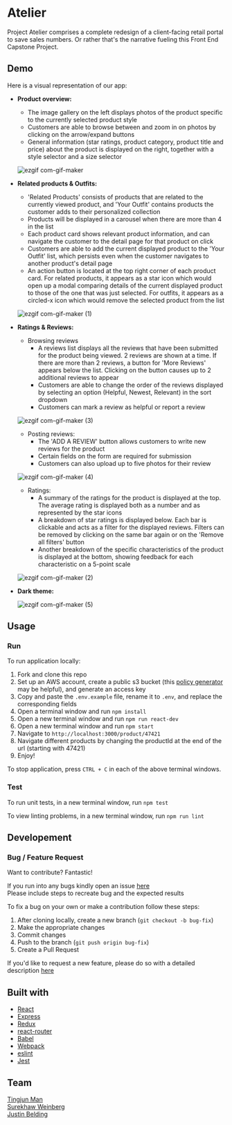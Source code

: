 # Atelier
Project Atelier comprises a complete redesign of a client-facing retail portal to save sales numbers. Or rather that's the narrative fueling this Front End Capstone Project.

## Demo
Here is a visual representation of our app:
- __Product overview:__
  - The image gallery on the left displays photos of the product specific to the currently selected product style
  - Customers are able to browse between and zoom in on photos by clicking on the arrow/expand buttons
  - General information (star ratings, product category, product title and price) about the product is displayed on the right, together with a style selector and a size selector

  ![ezgif com-gif-maker](https://user-images.githubusercontent.com/43324065/150608694-e8c911ff-867a-4fd9-bab5-836bbb182ac9.gif)

- __Related products & Outfits:__
  - 'Related Products' consists of products that are related to the currently viewed product, and 'Your Outfit' contains products the customer adds to their personalized collection
  - Products will be displayed in a carousel when there are more than 4 in the list
  - Each product card shows relevant product information, and can navigate the customer to the detail page for that product on click
  - Customers are able to add the current displayed product to the 'Your Outfit' list, which persists even when the customer navigates to another product's detail page
  - An action button is located at the top right corner of each product card. For related products, it appears as a star icon which would open up a modal comparing details of the current displayed product to those of the one that was just selected. For outfits, it appears as a circled-x icon which would remove the selected product from the list

  ![ezgif com-gif-maker (1)](https://user-images.githubusercontent.com/43324065/150609251-d21021d1-ab5d-4624-b2e3-cf3c9e007ece.gif)

- __Ratings & Reviews:__
  - Browsing reviews
    - A reviews list displays all the reviews that have been submitted for the product being viewed. 2 reviews are shown at a time. If there are more than 2 reviews, a button for 'More Reviews' appears below the list. Clicking on the button causes up to 2 additional reviews to appear
    - Customers are able to change the order of the reviews displayed by selecting an option (Helpful, Newest, Relevant) in the sort dropdown
    - Customers can mark a review as helpful or report a review

  ![ezgif com-gif-maker (3)](https://user-images.githubusercontent.com/43324065/150609618-ac71beb3-587c-4358-9e77-106dd585f598.gif)

  - Posting reviews:
    - The 'ADD A REVIEW' button allows customers to write new reviews for the product
    - Certain fields on the form are required for submission
    - Customers can also upload up to five photos for their review

  ![ezgif com-gif-maker (4)](https://user-images.githubusercontent.com/43324065/150609778-f062b5ec-b66b-4cef-b7ee-d2b173c95269.gif)

  - Ratings:
    - A summary of the ratings for the product is displayed at the top. The average rating is displayed both as a number and as represented by the star icons
    - A breakdown of star ratings is displayed below. Each bar is clickable and acts as a filter for the displayed reviews. Filters can be removed by clicking on the same bar again or on the 'Remove all filters' button
    - Another breakdown of the specific characteristics of the product is displayed at the bottom, showing feedback for each characteristic on a 5-point scale

  ![ezgif com-gif-maker (2)](https://user-images.githubusercontent.com/43324065/150609525-559bb9f4-bb39-445d-aaa7-8446f88e9d8e.gif)

- __Dark theme:__

  ![ezgif com-gif-maker (5)](https://user-images.githubusercontent.com/43324065/150610198-79dd9b31-69b5-4bca-ad49-e90729adf350.gif)


## Usage

### Run
To run application locally:

1. Fork and clone this repo
2. Set up an AWS account, create a public s3 bucket (this [policy generator](https://awspolicygen.s3.amazonaws.com/policygen.html) may be helpful), and generate an access key
3. Copy and paste the `.env.example` file, rename it to `.env`, and replace the corresponding fields
4. Open a terminal window and run `npm install`
5. Open a new terminal window and run `npm run react-dev`
6. Open a new terminal window and run `npm start`
7. Navigate to `http://localhost:3000/product/47421`
8. Navigate different products by changing the productId at the end of the url (starting with 47421)
9. Enjoy!

To stop application, press `CTRL + C` in each of the above terminal windows.

### Test
To run unit tests, in a new terminal window, run `npm test`

To view linting problems, in a new terminal window, run `npm run lint`

## Developement

### Bug / Feature Request
Want to contribute? Fantastic!

If you run into any bugs kindly open an issue [here](https://github.com/The-Chonky-Panda/Atelier/issues)\
Please include steps to recreate bug and the expected results

To fix a bug on your own or make a contribution follow these steps:
1. After cloning locally, create a new branch (`git checkout -b bug-fix`)
2. Make the appropriate changes
3. Commit changes
5. Push to the branch (`git push origin bug-fix`)
6. Create a Pull Request

If you'd like to request a new feature, please do so with a detailed description [here](https://github.com/The-Chonky-Panda/Atelier/issues)

## Built with
- [React](https://reactjs.org/docs/getting-started.html)
- [Express](https://expressjs.com/en/starter/installing.html)
- [Redux](https://redux.js.org/introduction/getting-started)
- [react-router](https://reactrouter.com/web/guides/quick-start)
- [Babel](https://babeljs.io/docs/en/)
- [Webpack](https://webpack.js.org/concepts/)
- [eslint](https://eslint.org/docs/user-guide/getting-started)
- [Jest](https://jestjs.io/docs/getting-started)

## Team

[Tingjun Man ](https://github.com/tm2838)\
[Surekhaw Weinberg](https://github.com/surekhaw)\
[Justin Belding](https://github.com/shabbyblue16)
